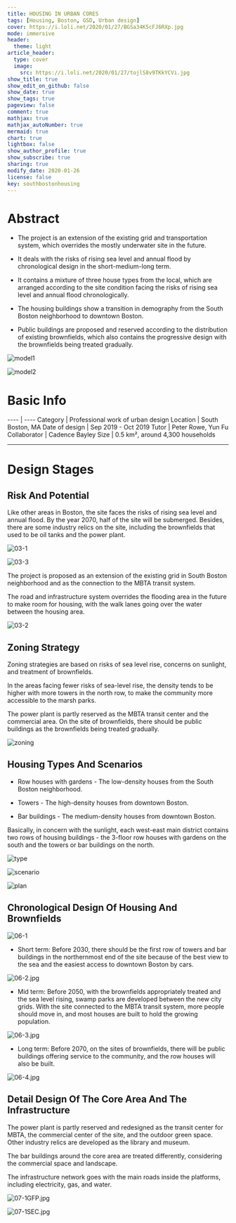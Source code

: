 ```yaml
---
title: HOUSING IN URBAN CORES
tags: [Housing, Boston, GSD, Urban design]
cover: https://i.loli.net/2020/01/27/BGSa34K5cFJ6RXp.jpg
mode: immersive
header:
  theme: light
article_header:
  type: cover
  image:
    src: https://i.loli.net/2020/01/27/tojlS8v9TKkYCVi.jpg
show_title: true
show_edit_on_github: false
show_date: true
show_tags: true
pageview: false
comment: true
mathjax: true
mathjax_autoNumber: true
mermaid: true
chart: true
lightbox: false
show_author_profile: true
show_subscribe: true
sharing: true
modify_date: 2020-01-26
license: false
key: southbostonhousing
---
```


# Abstract

* The project is an extension of the existing grid and transportation system, which overrides the mostly underwater site in the future.* It deals with the risks of rising sea level and annual flood by chronological design in the short-medium-long term.* It contains a mixture of three house types from the local, which are arranged according to the site condition facing the risks of rising sea level and annual flood chronologically.* The housing buildings show a transition in demography from the South Boston neighborhood to downtown Boston.* Public buildings are proposed and reserved according to the distribution of existing brownfields, which also contains the progressive design with the brownfields being treated gradually.

<!--more-->

![model1](https://i.loli.net/2020/01/27/pmjAJcLBrPnqt94.jpg)

![model2](https://i.loli.net/2020/01/27/9sr5hVZQjnIRKTf.jpg)

# Basic Info

---- | ----
Category | Professional work of urban design
Location | South Boston, MA
Date of design | Sep 2019 - Oct 2019
Tutor | Peter Rowe, Yun Fu
Collaborator | Cadence Bayley
Size | 0.5 km², around 4,300 households

---

# Design Stages

## Risk And Potential

Like other areas in Boston, the site faces the risks of rising sea level and annual flood. By the year 2070, half of the site will be submerged. Besides, there are some industry relics on the site, including the brownfields that used to be oil tanks and the power plant.![03-1](https://i.loli.net/2020/01/27/6aA5L7vK92T1dxr.jpg)

![03-3](https://i.loli.net/2020/01/27/rwR1FPqUYKlzAfH.jpg)The project is proposed as an extension of the existing grid in South Boston neighborhood and as the connection to the MBTA transit system.
The road and infrastructure system overrides the flooding area in the future to make room for housing, with the walk lanes going over the water between the housing area.

![03-2](https://i.loli.net/2020/01/27/GsFhQIWidgEPXDO.jpg)

## Zoning Strategy

Zoning strategies are based on risks of sea level rise, concerns on sunlight, and treatment of brownfields.In the areas facing fewer risks of sea-level rise, the density tends to be higher with more towers in the north row, to make the community more accessible to the marsh parks.The power plant is partly reserved as the MBTA transit center and the commercial area. On the site of brownfields, there should be public buildings as the brownfields being treated gradually.

![zoning](https://i.loli.net/2020/01/27/gkVKAbQ7BL35fdR.jpg)

## Housing Types And Scenarios* Row houses with gardens - The low-density houses from the South Boston neighborhood.
* Towers - The high-density houses from downtown Boston.
* Bar buildings - The medium-density houses from downtown Boston.Basically, in concern with the sunlight, each west-east main district contains two rows of housing buildings - the 3-floor row houses with gardens on the south and the towers or bar buildings on the north.

![type](https://i.loli.net/2020/01/27/9wUleI2WVLDG6JE.jpg)

![scenario](https://i.loli.net/2020/01/27/SItmwCLcn7aRQMv.jpg)

![plan](https://i.loli.net/2020/01/27/8QbBTe3UdsA5pwM.jpg)

## Chronological Design Of Housing And Brownfields

![06-1](https://i.loli.net/2020/01/27/FgPE528AJepN9lj.jpg)

* Short term: Before 2030, there should be the first row of towers and bar buildings in the northernmost end of the site because of the best view to the sea and the easiest access to downtown Boston by cars.![06-2.jpg](https://i.loli.net/2020/01/27/NPd2BXusOWhbARi.jpg)* Mid term: Before 2050, with the brownfields appropriately treated and the sea level rising, swamp parks are developed between the new city grids. With the site connected to the MBTA transit system, more people should move in, and most houses are built to hold the growing population.![06-3.jpg](https://i.loli.net/2020/01/27/x8fKk1IOsZ7B3uX.jpg)* Long term: Before 2070, on the sites of brownfields, there will be public buildings offering service to the community, and the row houses will also be built.

![06-4.jpg](https://i.loli.net/2020/01/27/J12HOvzfUXeAMQi.jpg)

## Detail Design Of The Core Area And The InfrastructureThe power plant is partly reserved and redesigned as the transit center for MBTA, the commercial center of the site, and the outdoor green space. Other industry relics are developed as the library and museum.The bar buildings around the core area are treated differently, considering the commercial space and landscape.The infrastructure network goes with the main roads inside the platforms, including electricity, gas, and water.

![07-1GFP.jpg](https://i.loli.net/2020/01/27/fE3RChb4w9qGxJD.jpg)

![07-1SEC.jpg](https://i.loli.net/2020/01/27/CwGqs97HUy5udRx.jpg)